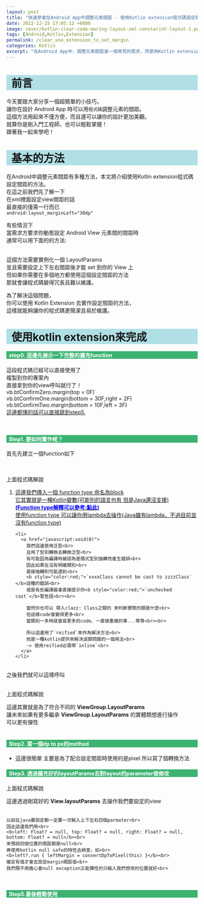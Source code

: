 ```yaml
---
layout: post
title: "快速學會在Android App中調整元素間距 - 使用Kotlin extension程式碼設定間距"
date: 2022-12-25 17:05:12 +0800
image: cover/kotlin-clear-code-maring-layout-xml-constarint-layout-1.png
tags: [Android,Kotlin,Extension]
permalink: /clear_use_extension_to_set_margin
categories: Kotlin
excerpt: "在Android App中，調整元素間距是一個常見的需求，而使用Kotlin extension程式碼設定間距可以快速且簡單地達成此目的。在這篇文章中，我們將一步一步地學習如何使用這個技巧，讓您的App看起來更加美觀和專業。"
---
```


<h1 style="background-color:powderblue;">&nbsp;&nbsp;前言</h1>

今天要跟大家分享一個超簡單的小技巧，<br>
讓你在設計 Android App 時可以用`程式碼`調整元素的間距。<br>
這個方法用起來不僅方便，而且還可以讓你的設計更加美觀。<br>
就算你是剛入門工程師，也可以輕鬆掌握！<br>
跟著我一起來學吧！<br>

<h1 style="background-color:powderblue;">&nbsp;&nbsp;基本的方法</h1>

在Android中調整元素間距有多種方法，本文將介紹使用Kotlin extension程式碼設定間距的方法。<br>
在這之前我們先了解一下<br>
在xml裡面設定view間距的話<br>
最直接的僅需一行而已<br>
`android:layout_marginLeft="30dp"`<br>

有些情況下<br>
當需求方要求你動態設定 Android View 元素間的間距時<br>
通常可以用下面的的方法:<br>
<script src="https://gist.github.com/waitzShigoto/60e47ade8cf051643f9075e8157c6ded.js"></script>
<br>
這個方法需要實例化一個 LayoutParams<br>
並且需要設定上下左右間距後才能 set 到你的 View 上<br>
但如果你需要在多個地方都使用這個設定間距的方法<br>
那就會讓程式碼變得冗長且難以維護。<br>

為了解決這個問題，<br>
你可以使用 Kotlin Extension 去實作設定間距的方法，<br>
這樣就能夠讓你的程式碼更簡潔且易於維護。<br>

<h1 style="background-color:powderblue;">&nbsp;&nbsp;使用kotlin extension來完成</h1>

<h4 style="background-color:MediumSeaGreen; color:white;">&nbsp;&nbsp;step0. 這邊先展示一下完整的擴充function</h4>
<script src="https://gist.github.com/waitzShigoto/b884affe0c15221ec627ae3faa3c1dfa.js"></script>

<p class="table_container">
  這段程式碼已經可以直接使用了<br>
  複製到你的專案內<br>
  直接拿到你的view呼叫就行了！<br>
  vb.btConfirmZero.margin(top = 0F)<br>
  vb.btConfirmOne.margin(bottom = 30F,right = 2F)<br>
  vb.btConfirmTwo.margin(bottom = 10F,left = 3F) <br>
  <a class="link" href="#step5" data-scroll>這邊都懂的話可以直接跳到step5.</a>
</p><br>


<h4 style="background-color:MediumSeaGreen; color:white;">&nbsp;&nbsp;Step1. 要如何實作呢？</h4>
<div class="c-border-content-title-4">
  首先先建立一個function如下
</div><br>
<script src="https://gist.github.com/waitzShigoto/9aec2350bcd7231a162da047508d76be.js"></script><br>

<div class="table_container">
  <p>上面程式碼解說</p>
  <ol class="rectangle-list">
    <li>
      <a href="https://kotlinlang.org/docs/lambdas.html#function-types" target="_blank">
        這邊我們傳入一個 function type 命名為block<br>
        它其實就是一種Kotlin變數(可能別的語言也有 但是Java還沒支援)<br>
          <b style="color:blue;">(Function type解釋可以參考:點此)</b><br>
          使用function type 可以讓你用lambda去操作(Java雖有lambda，不過目前並沒有function type)
      </a>
    </li>

    <li>
      <a href="javascript:void(0)">
        我們這邊使用泛型<br>
        且用了型別轉換去轉換泛型<br>
        有可能因為編譯時被認為是隱式型別強轉而產生錯誤<br>
        因此如果在沒有明確類別<br>
        直接強轉則可能遇到<br>
        <b style="color:red;">`xxxxClass cannot be cast to zzzzClass` </b>這種的錯誤<br>
        或是有些編譯器會直接提示你<b style="color:red;">`unchecked cast`</b>警告語<br><br>

        當然你也可以 帶入clazz: Class之類的 來判斷實際的類是什麼<br>
        但這樣code會變得更多<br>
        當類別一多時就會寫更多的code、一直做重複的事...等等<br><br>

        所以這邊用了`reified`來作為解決方法<br>
        他是一種kotlin提供來解決這類問題的一個用法<br>
        -> 使用reified必需帶`inline`<br>
      </a>
    </li>
  </ol>
</div><br>

<div class="c-border-content-title-4">
    之後我們就可以這樣呼叫
</div><br>
<script src="https://gist.github.com/waitzShigoto/c5ef3ee7159011e92c8d17be233cf6a8.js"></script>
<div class="table_container">
  <p>上面程式碼解說</p>
  <span>
    這邊其實就是為了符合不同的 <b>ViewGroup.LayoutParams</b><br>
    讓未來如果有更多繼承 <b>ViewGroup.LayoutParams</b> 的實體類想進行操作<br>
    可以更有彈性<br>
  </span>
</div><br>

<h4 style="background-color:MediumSeaGreen; color:white;">&nbsp;&nbsp;Step2. 寫一個dp to px的method</h4>
<script src="https://gist.github.com/waitzShigoto/52153b7712fde5257aaeab83b3c2ce7f.js"></script>

  - 這邊很簡單
  主要是為了配合設定間距時使用的是pixel
  所以寫了個轉換方法

<h4 style="background-color:MediumSeaGreen; color:white;">&nbsp;&nbsp;Step3. 透過擴充好的layoutParams去對layout的parameter做修改</h4>
<script src="https://gist.github.com/waitzShigoto/b64909a750c6a73306a1d1885f763f67.js"></script>
<div class="table_container">
  <p>上面程式碼解說</p>
  <span>
    這邊透過剛寫好的 <b>View.layoutParams</b> 去操作我們要設定的view<br><br>

    以前在java要設定都一定要一次輸入上下左右四個parmater<br>
    因此這邊我們用<br>
    <b>left: Float? = null, top: Float? = null, right: Float? = null, bottom: Float? = null</b><br>
    來預設四個位置的間距都是null<br>
    再使用kotlin null safe的特性去檢查，如<br>
    <b>left?.run { leftMargin = convertDpToPixel(this) }</b><br>
    確定有值才會去設定margin間距值<br>
    我們既不用擔心會null exception又能彈性的只輸入我們想改的位置就好<br>
  </span>
</div><br>

<h4 id="step5" style="background-color:MediumSeaGreen; color:white;">&nbsp;&nbsp;Step5.最後輕鬆使用</h4>

  <script src="https://gist.github.com/waitzShigoto/6e721513ab6c92dc05ab2e61ef716c1f.js"></script>
